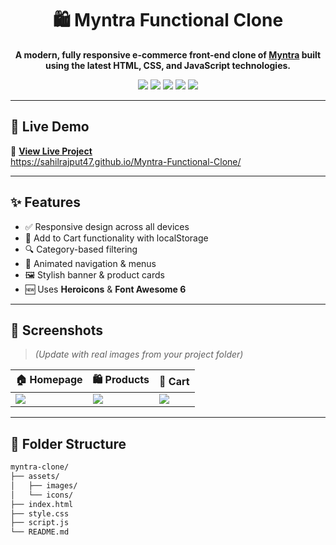 <h1 align="center">🛍️ Myntra Functional Clone</h1>

<p align="center">
  <strong>A modern, fully responsive e-commerce front-end clone of <a href="https://www.myntra.com" target="_blank">Myntra</a> built using the latest HTML, CSS, and JavaScript technologies.</strong>
</p>

<p align="center">
  <img src="https://img.shields.io/badge/HTML5-E34F26?style=for-the-badge&logo=html5&logoColor=white" />
  <img src="https://img.shields.io/badge/CSS3-1572B6?style=for-the-badge&logo=css3&logoColor=white" />
  <img src="https://img.shields.io/badge/JavaScript-323330?style=for-the-badge&logo=javascript&logoColor=F7DF1E" />
  <img src="https://img.shields.io/badge/Responsive-Design-00C49A?style=for-the-badge&logo=responsive&logoColor=white" />
  <img src="https://img.shields.io/badge/Font-Awesome-339AF0?style=for-the-badge&logo=fontawesome&logoColor=white" />
</p>

---

## 🚀 Live Demo

🔗 **[View Live Project]( https://sahilrajput47.github.io/Myntra-Functional-Clone/)**  
 https://sahilrajput47.github.io/Myntra-Functional-Clone/

---

## ✨ Features

- ✅ Responsive design across all devices
- 🛒 Add to Cart functionality with localStorage
- 🔍 Category-based filtering
- 🧭 Animated navigation & menus
- 🖼️ Stylish banner & product cards
- 🆕 Uses **Heroicons** & **Font Awesome 6**

---

## 📸 Screenshots

> *(Update with real images from your project folder)*

| 🏠 Homepage | 🛍️ Products | 🛒 Cart |
|------------|-------------|---------|
| ![](https://via.placeholder.com/350x200?text=Homepage) | ![](https://via.placeholder.com/350x200?text=Product+List) | ![](https://via.placeholder.com/350x200?text=Cart) |

---

## 📁 Folder Structure

```bash
myntra-clone/
├── assets/
│   ├── images/
│   └── icons/
├── index.html
├── style.css
├── script.js
└── README.md
